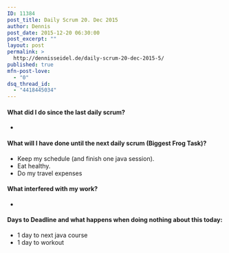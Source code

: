 ```yaml
---
ID: 11384
post_title: Daily Scrum 20. Dec 2015
author: Dennis
post_date: 2015-12-20 06:30:00
post_excerpt: ""
layout: post
permalink: >
  http://dennisseidel.de/daily-scrum-20-dec-2015-5/
published: true
mfn-post-love:
  - "0"
dsq_thread_id:
  - "4418445034"
---
```

<h4>What did I do since the last daily scrum?</h4>

<ul>
<li></li>
</ul>

<h4>What will I have done until the next daily scrum (Biggest Frog Task)?</h4>

<ul>
<li>Keep my schedule (and  finish one java session).</li>
<li>Eat healthy. </li>
<li>Do my travel expenses</li>
</ul>

<h4>What interfered with my work?</h4>

<ul>
<li></li>
</ul>

<h4>Days to Deadline and what happens when doing nothing about this today:</h4>

<ul>
<li>1 day to next java course </li>
<li>1 day to workout</li>
</ul>